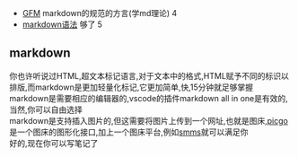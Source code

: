- [GFM](https://gfm.docschina.org/zh-hans/%E4%BB%8B%E7%BB%8D.html) markdown的规范的方言(学md理论) 4
- [markdown语法](https://markdown.com.cn/basic-syntax/) 够了 5

## markdown

你也许听说过HTML,超文本标记语言,对于文本中的格式,HTML赋予不同的标识以排版,而markdown是更加轻量化标记,它更加简单,快,15分钟就足够掌握  
markdown是需要相应的编辑器的,vscode的插件markdown all in one是有效的,当然,你可以自由选择   
markdown是支持插入图片的,但这需要将图片上传到一个网址,也就是图床,[picgo](https://www.bilibili.com/video/BV1Cs4y1C7yF/)是一个图床的图形化接口,加上一个图床平台,例如[smms](https://sm.ms)就可以满足你  
好的,现在你可以写笔记了
